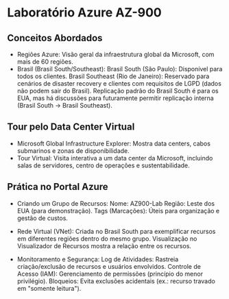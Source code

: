 # Laboratório Azure AZ-900

## Conceitos Abordados
- Regiões Azure: Visão geral da infraestrutura global da Microsoft, com mais de 60 regiões.
- Brasil (Brasil South/Southeast):
Brasil South (São Paulo): Disponível para todos os clientes.
Brasil Southeast (Rio de Janeiro): Reservado para cenários de disaster recovery e clientes com requisitos de LGPD (dados não podem sair do Brasil).
Replicação padrão do Brasil South é para os EUA, mas há discussões para futuramente permitir replicação interna (Brasil South → Brasil Southeast).

## Tour pelo Data Center Virtual
- Microsoft Global Infrastructure Explorer: Mostra data centers, cabos submarinos e zonas de disponibilidade.
- Tour Virtual: Visita interativa a um data center da Microsoft, incluindo salas de servidores, centro de operações e sustentabilidade.

## Prática no Portal Azure
- Criando um Grupo de Recursos:
Nome: AZ900-Lab
Região: Leste dos EUA (para demonstração).
Tags (Marcações): Úteis para organização e gestão de custos.

- Rede Virtual (VNet):
Criada no Brasil South para exemplificar recursos em diferentes regiões dentro do mesmo grupo.
Visualização no Visualizador de Recursos mostra a relação entre os recursos.

- Monitoramento e Segurança:
Log de Atividades: Rastreia criação/exclusão de recursos e usuários envolvidos.
Controle de Acesso (IAM): Gerenciamento de permissões (princípio do menor privilégio).
Bloqueios: Evita exclusões acidentais (ex.: recurso travado em "somente leitura").
